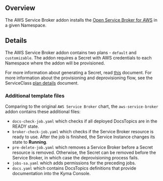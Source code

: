 ## Overview

The AWS Service Broker addon installs the [Open Service Broker for AWS](https://github.com/awslabs/aws-servicebroker) in a given Namespace.

## Details

The AWS Service Broker addon contains two plans - `default` and `customizable`. The addon requires a Secret with AWS credentials to each Namespace where the addon will be provisioned. 

For more information about generating a Secret, read [this](docs/overview.md) document.
For more information about the provisioning and deprovisioning flow, see the ServiceClass [plan details](docs/plans-details.md) document. 

### Additional template files

Comparing to the original `AWS Service Broker` chart, the `aws-service-broker` addon contains these additional files: 
* `docs-check-job.yaml` which checks if all deployed DocsTopics are in the READY state.
* `broker-check-job.yaml` which checks if the Service Broker resource is ready to use. After the job is finished, the Service Instance changes its state to **Running**.
* `pre-delete-job.yaml` which removes a Service Broker before a Secret resource is removed. Otherwise, the Secret can be removed before the Service Broker, in which case the deprovisioning process fails.
* `jobs-sa.yaml` which adds permissions for the preceding jobs.
* `docs.yaml` which contains DocsTopics definitions that provide documentation into the Kyma Console.
